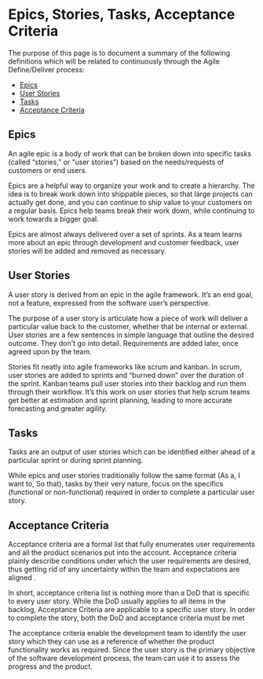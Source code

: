 # Epics, Stories, Tasks, Acceptance Criteria

The purpose of this page is to document a summary of the following definitions which will be related to continuously through the Agile Define/Deliver process:

- [Epics](#epics)
- [User Stories](#user-stories)
- [Tasks](#tasks)
- [Acceptance Criteria](#acceptance-criteria)

## Epics

An agile epic is a body of work that can be broken down into specific tasks (called “stories,” or “user stories”) based on the needs/requests of customers or end users.

Epics are a helpful way to organize your work and to create a hierarchy. The idea is to break work down into shippable pieces, so that large projects can actually get done, and you can continue to ship value to your customers on a regular basis. Epics help teams break their work down, while continuing to work towards a bigger goal.

Epics are almost always delivered over a set of sprints. As a team learns more about an epic through development and customer feedback, user stories will be added and removed as necessary.

## User Stories

A user story is derived from an epic in the agile framework. It’s an end goal, not a feature, expressed from the software user’s perspective.

The purpose of a user story is articulate how a piece of work will deliver a particular value back to the customer, whether that be internal or external.  User stories are a few sentences in simple language that outline the desired outcome. They don't go into detail. Requirements are added later, once agreed upon by the team.

Stories fit neatly into agile frameworks like scrum and kanban. In scrum, user stories are added to sprints and “burned down” over the duration of the sprint. Kanban teams pull user stories into their backlog and run them through their workflow. It’s this work on user stories that help scrum teams get better at estimation and sprint planning, leading to more accurate forecasting and greater agility.

## Tasks

Tasks are an output of user stories which can be identified either ahead of a particular sprint or during sprint planning.

While epics and user stories traditionally follow the same format (As a, I want to, So that), tasks by their very nature, focus on the specifics (functional or non-functional) required in order to complete a particular user story.

## Acceptance Criteria

Acceptance criteria are a formal list that fully enumerates user requirements and all the product scenarios put into the account. Acceptance criteria plainly describe conditions under which the user requirements are desired, thus getting rid of any uncertainty within the team and expectations are aligned .

In short, acceptance criteria list is nothing more than a DoD that is specific to every user story. While the DoD usually applies to all items in the backlog, Acceptance Criteria are applicable to a specific user story. In order to complete the story, both the DoD and acceptance criteria must be met

The acceptance criteria enable the development team to identify the user story which they can use as a reference of whether the product functionality works as required. Since the user story is the primary objective of the software development process, the team can use it to assess the progress and the product.
 